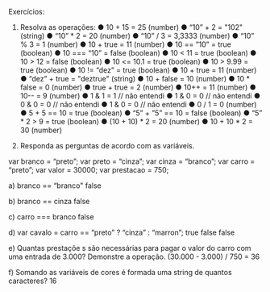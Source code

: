 Exercícios:

1. Resolva as operações:
● 10 + 15 = 25 (number)
● “10” + 2 = "102" (string)
● “10” * 2 = 20 (number)
● “10” / 3 = 3,3333 (number)
● “10” % 3 = 1 (number)
● 10 + true = 11 (number)
● 10 == ”10” = true (boolean)
● 10 === “10” = false (boolean)
● 10 < 11 = true (boolean)
● 10 > 12 = false (boolean)
● 10 <= 10.1 = true (boolean)
● 10 > 9.99 = true (boolean)
● 10 != “dez” = true (boolean)
● 10 + true = 11 (number)
● “dez” + true = "deztrue" (string)
● 10 + false = 10 (number)
● 10 * false = 0 (number)
● true + true = 2 (number)
● 10++ = 11 (number)
● 10-- = 9 (number)
● 1 & 1 = 1 // não entendi
● 1 & 0 = 0 // não entendi
● 0 & 0 = 0 // não entendi
● 1 & 0 = 0 // não entendi
● 0 / 1 = 0 (number)
● 5 + 5 == 10 = true (boolean)
● “5” + ”5” == 10 = false (boolean)
● “5” * 2 > 9 = true (boolean)
● (10 + 10) * 2 = 20 (number)
● 10 + 10 * 2 = 30 (number)

2. Responda as perguntas de acordo com as variáveis.

var branco = “preto”;
var preto = “cinza”;
var cinza = “branco”;
var carro = “preto”;
var valor = 30000;
var prestacao = 750;

a) branco == “branco"
false

b) branco == cinza
false

c) carro === branco
false

d) var cavalo = carro == “preto” ? “cinza” : “marron”;
true false false

e) Quantas prestaçõe s são necessárias para pagar o valor do carro com uma entrada de 3.000? Demonstre a operação.
(30.000 - 3.000) / 750 = 36

f) Somando as variáveis de cores é formada uma string de quantos caracteres?
16